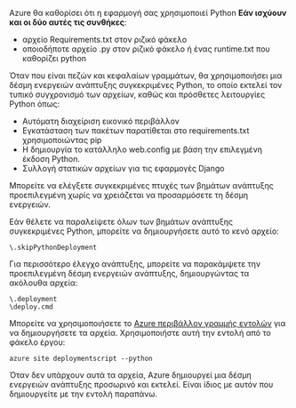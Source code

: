 Azure θα καθορίσει ότι η εφαρμογή σας χρησιμοποιεί Python **Εάν ισχύουν και οι δύο αυτές τις συνθήκες**:

- αρχείο Requirements.txt στον ριζικό φάκελο
- οποιοδήποτε αρχείο .py στον ριζικό φάκελο ή ένας runtime.txt που καθορίζει python

Όταν που είναι πεζών και κεφαλαίων γραμμάτων, θα χρησιμοποιήσει μια δέσμη ενεργειών ανάπτυξης συγκεκριμένες Python, το οποίο εκτελεί τον τυπικό συγχρονισμό των αρχείων, καθώς και πρόσθετες λειτουργίες Python όπως:

- Αυτόματη διαχείριση εικονικό περιβάλλον
- Εγκατάσταση των πακέτων παρατίθεται στο requirements.txt χρησιμοποιώντας pip
- Η δημιουργία το κατάλληλο web.config με βάση την επιλεγμένη έκδοση Python.
- Συλλογή στατικών αρχείων για τις εφαρμογές Django

Μπορείτε να ελέγξετε συγκεκριμένες πτυχές των βημάτων ανάπτυξης προεπιλεγμένη χωρίς να χρειάζεται να προσαρμόσετε τη δέσμη ενεργειών.

Εάν θέλετε να παραλείψετε όλων των βημάτων ανάπτυξης συγκεκριμένες Python, μπορείτε να δημιουργήσετε αυτό το κενό αρχείο:

    \.skipPythonDeployment

Για περισσότερο έλεγχο ανάπτυξης, μπορείτε να παρακάμψετε την προεπιλεγμένη δέσμη ενεργειών ανάπτυξης, δημιουργώντας τα ακόλουθα αρχεία:

    \.deployment
    \deploy.cmd

Μπορείτε να χρησιμοποιήσετε το [Azure περιβάλλον γραμμής εντολών][] για να δημιουργήσετε τα αρχεία.  Χρησιμοποιήστε αυτή την εντολή από το φάκελο έργου:

    azure site deploymentscript --python

Όταν δεν υπάρχουν αυτά τα αρχεία, Azure δημιουργεί μια δέσμη ενεργειών ανάπτυξης προσωρινό και εκτελεί.  Είναι ίδιος με αυτόν που δημιουργείτε με την εντολή παραπάνω.

[Azure περιβάλλον γραμμής εντολών]: http://azure.microsoft.com/downloads/

